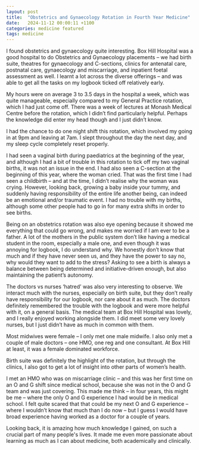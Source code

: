 ```yaml
---
layout: post
title:  "Obstetrics and Gynaecology Rotation in Fourth Year Medicine"
date:   2024-11-12 00:00:11 +1100
categories: medicine featured
tags: medicine 
---
```

I found obstetrics and gynaecology quite interesting. Box Hill Hospital was a good hospital to do Obstetrics and Gynaecology placements – we had birth suite, theatres for gynaecology and C-sections, clinics for antenatal care, postnatal care, gynaecology and miscarriage, and inpatient foetal assessment as well. I learnt a lot across the diverse offerings – and was able to get all the tasks on my logbook ticked off relatively early.

My hours were on average 3 to 3.5 days in the hospital a week, which was quite manageable, especially compared to my General Practice rotation, which I had just come off. There was a week of lectures at Monash Medical Centre before the rotation, which I didn’t find particularly helpful. Perhaps the knowledge did enter my head though and I just didn’t know.

I had the chance to do one night shift this rotation, which involved my going in at 9pm and leaving at 7am. I slept throughout the day the next day, and my sleep cycle completely reset properly.

I had seen a vaginal birth during paediatrics at the beginning of the year, and although I had a bit of trouble in this rotation to tick off my two vaginal births, it was not an issue in the end. I had also seen a C-section at the beginning of this year, where the woman cried. That was the first time I had seen a childbirth – and at the time, I didn’t realise why the woman was crying. However, looking back, growing a baby inside your tummy, and suddenly having responsibility of the entire life another being, can indeed be an emotional and/or traumatic event. I had no trouble with my births, although some other people had to go in for many extra shifts in order to see births.

Being on an obstetrics rotation was also eye opening because it showed me everything that could go wrong, and makes me worried if I am ever to be a father. A lot of the mothers in the public system don’t like having a medical student in the room, especially a male one, and even though it was annoying for logbook, I do understand why. We honestly don’t know that much and if they have never seen us, and they have the power to say no, why would they want to add to the stress? Asking to see a birth is always a balance between being determined and initiative-driven enough, but also maintaining the patient’s autonomy.

The doctors vs nurses ‘hatred’ was also very interesting to observe. We interact much with the nurses, especially on birth suite, but they don’t really have responsibility for our logbook, nor care about it as much. The doctors definitely remembered the trouble with the logbook and were more helpful with it, on a general basis. The medical team at Box Hill Hospital was lovely, and I really enjoyed working alongside them. I did meet some very lovely nurses, but I just didn’t have as much in common with them.

Most midwives were female – I only met one male midwife. I also only met a couple of male doctors – one HMO, one reg and one consultant. At Box Hill at least, it was a female dominated workforce. 

Birth suite was definitely the highlight of the rotation, but through the clinics, I also got to get a lot of insight into other parts of women’s health.

I met an HMO who was on miscarriage clinic – and this was her first time on an O and G shift since medical school, because she was not in the O and G team and was just covering. This made me think – in four years, this might be me – where the only O and G experience I had would be in medical school. I felt quite scared that that could be my next O and G experience – where I wouldn’t know that much than I do now – but I guess I would have broad experience having worked as a doctor for a couple of years.

Looking back, it is amazing how much knowledge I gained, on such a crucial part of many people's lives. It made me even more passionate about learning as much as I can about medicine, both academically and clinically.